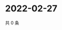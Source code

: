 # 2022-02-27

共 0 条

<!-- BEGIN WEIBO -->
<!-- 最后更新时间 Sun Feb 27 2022 02:01:49 GMT+0800 (China Standard Time) -->

<!-- END WEIBO -->

